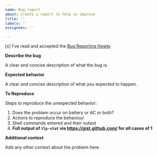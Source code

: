 ```yaml
---
name: Bug report
about: Create a report to help us improve
title: ''
labels: ''
assignees: ''

---
```


[x] I've read and accepted the [Bug Reporting Howto](https://github.com/linrunner/TLP/blob/master/.github/Bug_Reporting_Howto.md)

**Describe the bug**

A clear and concise description of what the bug is.

**Expected behavior**

A clear and concise description of what you expected to happen.

**To Reproduce**

Steps to reproduce the unexpected behavior:

1. Does the problem occur on battery or AC or both?
2. Actions to reproduce the behaviour
3. Shell commands entered and their output
4. **Full output of `tlp-stat` via https://gist.github.com/ for *all* cases of 1**

**Additional context**

Add any other context about the problem here.
